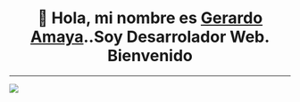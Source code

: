 <div align="center"> <h1 color="green">👋 Hola, mi nombre es <a  href="https://gerardoamaya.site/" target="_blank">Gerardo Amaya</a>..Soy Desarrolador Web. Bienvenido</h1></div>
<hr/>
<img src="https://res.cloudinary.com/ds6lr1r9k/image/upload/v1710722644/PRODUCTOS%20VARIOS/bpbgdms4bklu0fdfbh2w.gif"/>
<!--
**GeraAmaya/GeraAmaya** is a ✨ _special_ ✨ repository because its `README.md` (this file) appears on your GitHub profile.

Here are some ideas to get you started:

- 🔭 I’m currently working on ...
- 🌱 I’m currently learning ...
- 👯 I’m looking to collaborate on ...
- 🤔 I’m looking for help with ...
- 💬 Ask me about ...
- 📫 How to reach me: ...
- 😄 Pronouns: ...
- ⚡ Fun fact: ...
-->
